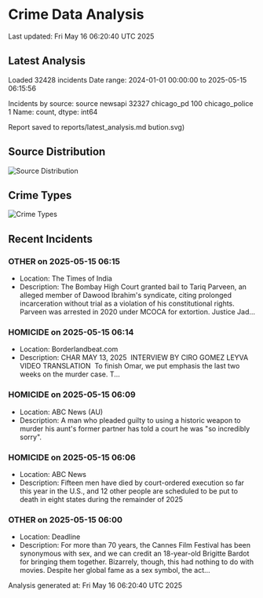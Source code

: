 # Crime Data Analysis
Last updated: Fri May 16 06:20:40 UTC 2025

## Latest Analysis

Loaded 32428 incidents
Date range: 2024-01-01 00:00:00 to 2025-05-15 06:15:56

Incidents by source:
source
newsapi           32327
chicago_pd          100
chicago_police        1
Name: count, dtype: int64

Report saved to reports/latest_analysis.md
bution.svg)

## Source Distribution
![Source Distribution](images/source_distribution.svg)

## Crime Types
![Crime Types](images/crime_types.svg)

## Recent Incidents

### OTHER on 2025-05-15 06:15
- Location: The Times of India
- Description: The Bombay High Court granted bail to Tariq Parveen, an alleged member of Dawood Ibrahim's syndicate, citing prolonged incarceration without trial as a violation of his constitutional rights. Parveen was arrested in 2020 under MCOCA for extortion. Justice Jad…


### HOMICIDE on 2025-05-15 06:14
- Location: Borderlandbeat.com
- Description: CHAR MAY 13, 2025  INTERVIEW BY CIRO GOMEZ LEYVA VIDEO TRANSLATION  To finish Omar, we put emphasis the last two weeks on the murder case. T...


### HOMICIDE on 2025-05-15 06:09
- Location: ABC News (AU)
- Description: A man who pleaded guilty to using a historic weapon to murder his aunt's former partner has told a court he was "so incredibly sorry".


### HOMICIDE on 2025-05-15 06:06
- Location: ABC News
- Description: Fifteen men have died by court-ordered execution so far this year in the U.S., and 12 other people are scheduled to be put to death in eight states during the remainder of 2025


### OTHER on 2025-05-15 06:00
- Location: Deadline
- Description: For more than 70 years, the Cannes Film Festival has been synonymous with sex, and we can credit an 18-year-old Brigitte Bardot for bringing them together. Bizarrely, though, this had nothing to do with movies. Despite her global fame as a sex symbol, the act…

Analysis generated at: Fri May 16 06:20:40 UTC 2025
